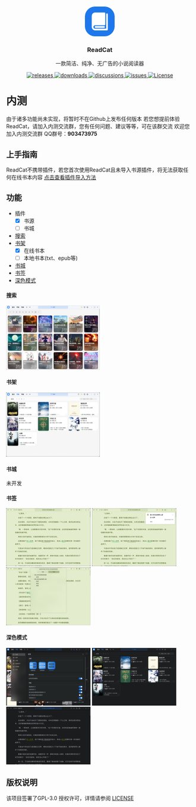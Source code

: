 <p align="center">
  <a href="https://github.com/read-cat/read-cat/">
    <img src="src/assets/logo.png" alt="Logo" width="80" height="80">
  </a>
  <h3 align="center">ReadCat</h3>
  <p align="center">
    一款简洁、纯净、无广告的小说阅读器
  </p>
  <div align="center">
    <a href="https://github.com/read-cat/read-cat/releases">
      <img src="https://img.shields.io/github/release/read-cat/read-cat" alt="releases" />
    </a>
    <a href="https://github.com/read-cat/read-cat/releases">
      <img src="https://img.shields.io/github/downloads/read-cat/read-cat/total" alt="downloads" />
    </a>
    <a href="https://github.com/read-cat/read-cat/discussions">
      <img src="https://img.shields.io/github/discussions/read-cat/read-cat" alt="discussions" />
    </a>
    <a href="https://github.com/read-cat/read-cat/issues">
      <img src="https://img.shields.io/github/issues/read-cat/read-cat" alt="issues" />
    </a>
    <a href="https://github.com/read-cat/read-cat/blob/main/LICENSE">
      <img src="https://img.shields.io/github/license/read-cat/read-cat" alt="License" />
    </a>
  </div>
</p>

# 内测
由于诸多功能尚未实现，将暂时不在Github上发布任何版本
若您想提前体验ReadCat，请加入内测交流群，您有任何问题、建议等等，可在该群交流
欢迎您加入内测交流群
QQ群号：<strong>903473975</strong>

## 上手指南
ReadCat不携带插件，若您首次使用ReadCat且未导入书源插件，将无法获取任何在线书本内容
<a href="https://docs.qq.com/doc/DRmlncEFkbElZYmFJ">点击查看插件导入方法</a>

## 功能
- 插件
    - [x] 书源
    - [ ] 书城
- [搜索](#搜索)
- [书架](#书架)
    - [x] 在线书本
    - [ ] 本地书本(txt、epub等)
- [书城](#书城)
- [书签](#书签)
- [深色模式](#深色模式)

#### 搜索
<div>
  <img width="50%" height="50%" src="https://raw.githubusercontent.com/read-cat/read-cat.github.io/main/public/image/search.png" alt="Search" />
</div>


#### 书架
<div>
  <img width="50%" height="50%" src="https://raw.githubusercontent.com/read-cat/read-cat.github.io/main/public/image/bookshelf.png" alt="Bookshelf" />
</div>

#### 书城
未开发

#### 书签
<div>
  <img width="45%" height="45%" src="https://raw.githubusercontent.com/read-cat/read-cat.github.io/main/public/image/read-bookmark.png" alt="Bookmark" />
  <img width="45%" height="45%" src="https://raw.githubusercontent.com/read-cat/read-cat.github.io/main/public/image/bookmark-content.png" alt="BookmarkContent" />
  <img width="45%" height="45%" src="https://raw.githubusercontent.com/read-cat/read-cat.github.io/main/public/image/bookmark-list.png" alt="BookmarkList" />
</div>

#### 深色模式
<div>
  <img width="45%" height="45%" src="https://raw.githubusercontent.com/read-cat/read-cat.github.io/main/public/image/settings-dark.png" alt="SettingsDark" />
  <img width="45%" height="45%" src="https://raw.githubusercontent.com/read-cat/read-cat.github.io/main/public/image/bookshelf-dark.png" alt="BookmarkDark" />
  <img width="45%" height="45%" src="https://raw.githubusercontent.com/read-cat/read-cat.github.io/main/public/image/read-dark.png" alt="ReadDark" />
</div>


## 版权说明

该项目签署了GPL-3.0 授权许可，详情请参阅 [LICENSE](https://github.com/read-cat/read-cat/blob/main/LICENSE)